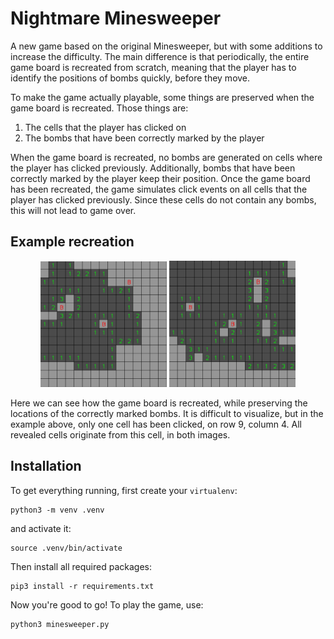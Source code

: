 # Nightmare Minesweeper

A new game based on the original Minesweeper, but with some additions to increase the difficulty. The main difference is that periodically, the entire game board is recreated from scratch, meaning that the player has to identify the positions of bombs quickly, before they move. 

To make the game actually playable, some things are preserved when the game board is recreated. Those things are:

1. The cells that the player has clicked on
2. The bombs that have been correctly marked by the player

When the game board is recreated, no bombs are generated on cells where the player has clicked previously. Additionally, bombs that have been correctly marked by the player keep their position. Once the game board has been recreated, the game simulates click events on all cells that the player has clicked previously. Since these cells do not contain any bombs, this will not lead to game over.

## Example recreation

<p align="center">
	<img src="/examples/marked_3.png" width="40%" />
	<img src="/examples/marked_3_recreated.png" width="40%" />
</p>

Here we can see how the game board is recreated, while preserving the locations of the correctly marked bombs. It is difficult to visualize, but in the example above, only one cell has been clicked, on row 9, column 4. All revealed cells originate from this cell, in both images. 

## Installation

To get everything running, first create your `virtualenv`:

    python3 -m venv .venv
    
and activate it:

    source .venv/bin/activate
    
Then install all required packages:

    pip3 install -r requirements.txt
    
Now you're good to go! To play the game, use:

    python3 minesweeper.py
